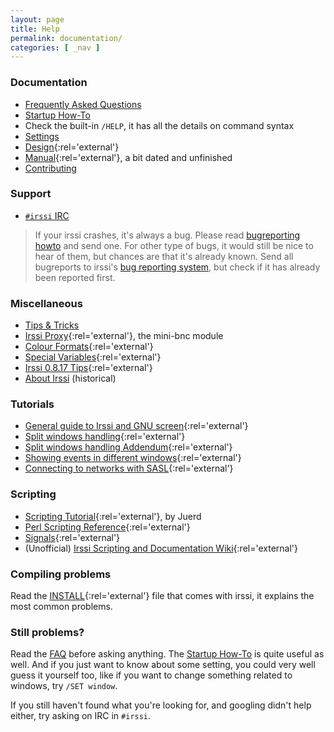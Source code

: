 ```yaml
---
layout: page
title: Help
permalink: documentation/
categories: [ _nav ]
---
```


### Documentation

- [Frequently Asked Questions](faq)
- [Startup How-To](startup)
- Check the built-in `/HELP`, it has all the details on command syntax
- [Settings](settings)
- [Design](//github.com/irssi/irssi/blob/master/docs/design.txt){:rel='external'}
- [Manual](//github.com/irssi/irssi/blob/master/docs/manual.txt){:rel='external'}, a bit dated and unfinished
- [Contributing](/development)

### Support

- [`#irssi` IRC](/support/irc)

> If your irssi crashes, it's always a bug. Please read [bugreporting howto](/documentation/crash)
and send one. For other type of bugs, it would still be nice to hear of them,
but chances are that it's already known. Send all bugreports to irssi's [bug
reporting system](//github.com/irssi/irssi/issues), but check if it has already
been reported first.

### Miscellaneous

- [Tips & Tricks](tips)
- [Irssi Proxy](//github.com/irssi/irssi/blob/master/docs/proxy.txt){:rel='external'}, the mini-bnc module
- [Colour Formats](//github.com/irssi/irssi/blob/master/docs/formats.txt){:rel='external'}
- [Special Variables](//github.com/irssi/irssi/blob/master/docs/special_vars.txt){:rel='external'}
- [Irssi 0.8.17 Tips](//github.com/shabble/irssi-docs/wiki/Irssi-0.8.17){:rel='external'}
- [About Irssi](about) (historical)

### Tutorials

- [General guide to Irssi and GNU screen](//quadpoint.org/articles/irssi/){:rel='external'}
- [Split windows handling](//quadpoint.org/articles/irssisplit/){:rel='external'}
- [Split windows handling Addendum](http://wouter.coekaerts.be/irssi/split){:rel='external'}
- [Showing events in different windows](http://wouter.coekaerts.be/site/irssi/wclf){:rel='external'}
- [Connecting to networks with SASL](https://nullroute.eu.org/~grawity/irssi-connect.html){:rel='external'}

### Scripting

- [Scripting Tutorial](http://juerd.nl/site.plp/irssiscripttut){:rel='external'}, by Juerd
- [Perl Scripting Reference](//github.com/irssi/irssi/blob/master/docs/perl.txt){:rel='external'}
- [Signals](//github.com/irssi/irssi/blob/master/docs/signals.txt){:rel='external'}
- (Unofficial) [Irssi Scripting and Documentation Wiki](//github.com/shabble/irssi-docs/wiki){:rel='external'}

### Compiling problems

Read the [INSTALL](//github.com/irssi/irssi/blob/master/INSTALL){:rel='external'} file that comes with irssi, it explains the most common
problems.

### Still problems?

Read the [FAQ](/documentation/faq)
before asking anything.
The [Startup How-To](/documentation/startup) is quite useful as well.
And if you just want to know about some setting, you could very well guess
it yourself too, like if you want to change something related to windows,
try `/SET window`.

If you still haven't found what you're looking for, and googling didn't help either,
try asking on IRC in `#irssi`.

